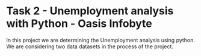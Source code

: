 # Task 2 - Unemployment analysis with Python - Oasis Infobyte
In this project we are determining the Unemployment analysis using python. We are considering two data datasets in the process of the project.
